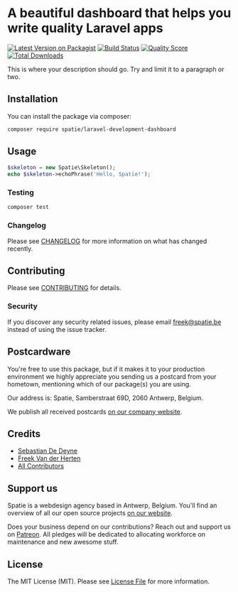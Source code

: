 # A beautiful dashboard that helps you write quality Laravel apps

[![Latest Version on Packagist](https://img.shields.io/packagist/v/spatie/laravel-development-dashboard.svg?style=flat-square)](https://packagist.org/packages/spatie/laravel-development-dashboard)
[![Build Status](https://img.shields.io/travis/spatie/laravel-development-dashboard/master.svg?style=flat-square)](https://travis-ci.org/spatie/laravel-development-dashboard)
[![Quality Score](https://img.shields.io/scrutinizer/g/spatie/laravel-development-dashboard.svg?style=flat-square)](https://scrutinizer-ci.com/g/spatie/laravel-development-dashboard)
[![Total Downloads](https://img.shields.io/packagist/dt/spatie/laravel-development-dashboard.svg?style=flat-square)](https://packagist.org/packages/spatie/laravel-development-dashboard)

This is where your description should go. Try and limit it to a paragraph or two.

## Installation

You can install the package via composer:

```bash
composer require spatie/laravel-development-dashboard
```

## Usage

``` php
$skeleton = new Spatie\Skeleton();
echo $skeleton->echoPhrase('Hello, Spatie!');
```

### Testing

``` bash
composer test
```

### Changelog

Please see [CHANGELOG](CHANGELOG.md) for more information on what has changed recently.

## Contributing

Please see [CONTRIBUTING](CONTRIBUTING.md) for details.

### Security

If you discover any security related issues, please email freek@spatie.be instead of using the issue tracker.

## Postcardware

You're free to use this package, but if it makes it to your production environment we highly appreciate you sending us a postcard from your hometown, mentioning which of our package(s) you are using.

Our address is: Spatie, Samberstraat 69D, 2060 Antwerp, Belgium.

We publish all received postcards [on our company website](https://spatie.be/en/opensource/postcards).

## Credits

- [Sebastian De Deyne](https://github.com/sebastiandedeyne)
- [Freek Van der Herten](https://github.com/freekmurze)
- [All Contributors](../../contributors)

## Support us

Spatie is a webdesign agency based in Antwerp, Belgium. You'll find an overview of all our open source projects [on our website](https://spatie.be/opensource).

Does your business depend on our contributions? Reach out and support us on [Patreon](https://www.patreon.com/spatie). 
All pledges will be dedicated to allocating workforce on maintenance and new awesome stuff.

## License

The MIT License (MIT). Please see [License File](LICENSE.md) for more information.
